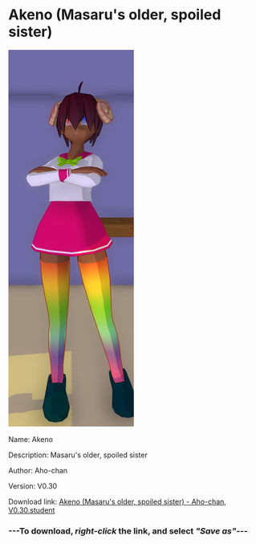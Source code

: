 # Akeno (Masaru's older, spoiled sister)

<img src = "https://raw.githubusercontent.com/Arbiter1223/Daigaku-Gurashi-Custom-Students/master/Students/Files/Akeno%20(Masaru's%20older%2C%20spoiled%20sister).png">

Name: Akeno

Description: Masaru's older, spoiled sister

Author: Aho-chan

Version: V0.30

Download link: <a href="https://raw.githubusercontent.com/Arbiter1223/Daigaku-Gurashi-Custom-Students/master/Students/Files/Akeno%20(Masaru's%20older%2C%20spoiled%20sister)%20-%20Aho-chan%2C%20V0.30.student">Akeno (Masaru's older, spoiled sister) - Aho-chan, V0.30.student</a>

### ---**To download, _right-click_ the link, and select _"Save as"_**---
